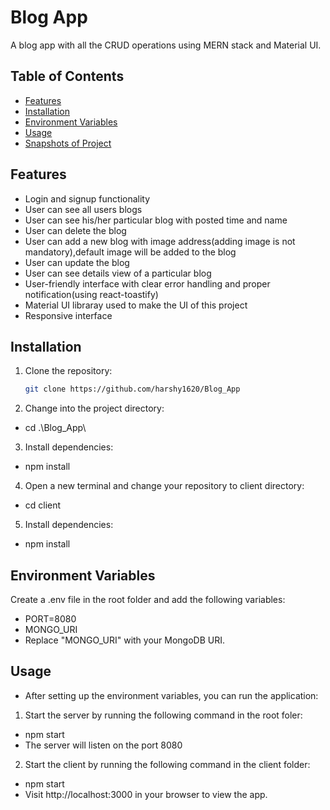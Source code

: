 # Blog App

A blog app with all the CRUD operations using MERN stack and Material UI.

## Table of Contents

- [Features](#features)
- [Installation](#installation)
- [Environment Variables](#environment-variables)
- [Usage](#usage)
- [Snapshots of Project](#snapshots-of-project)

## Features

- Login and signup functionality
- User can see all users blogs
- User can see his/her particular blog with posted time and name
- User can delete the blog
- User can add a new blog with image address(adding image is not mandatory),default image will be added to the blog
- User can update the blog
- User can see details view of a particular blog
- User-friendly interface with clear error handling and proper notification(using react-toastify)
- Material UI libraray used to make the UI of this project
- Responsive interface

## Installation

1. Clone the repository:

   ```bash
   git clone https://github.com/harshy1620/Blog_App

   ```

2. Change into the project directory:

- cd .\Blog_App\

3. Install dependencies:

- npm install

4. Open a new terminal and change your repository to client directory:

- cd client

5. Install dependencies:

- npm install

## Environment Variables

Create a .env file in the root folder and add the following variables:

- PORT=8080
- MONGO_URI
- Replace "MONGO_URI" with your MongoDB URI.

## Usage

- After setting up the environment variables, you can run the application:

1. Start the server by running the following command in the root foler:

- npm start
- The server will listen on the port 8080

2. Start the client by running the following command in the client folder:

- npm start
- Visit http://localhost:3000 in your browser to view the app.



